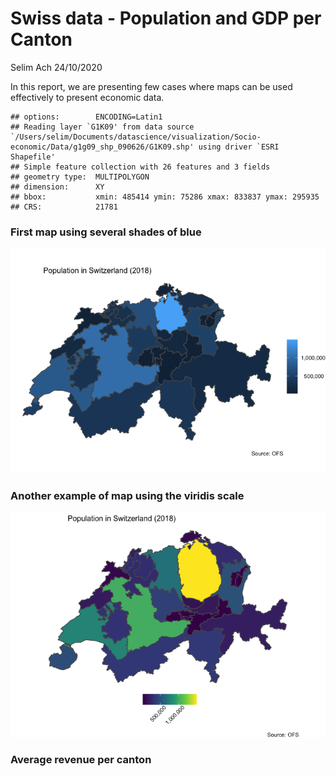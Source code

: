 Swiss data - Population and GDP per Canton
================
Selim Ach
24/10/2020

In this report, we are presenting few cases where maps can be used
effectively to present economic data.

    ## options:        ENCODING=Latin1 
    ## Reading layer `G1K09' from data source `/Users/selim/Documents/datascience/visualization/Socio-economic/Data/g1g09_shp_090626/G1K09.shp' using driver `ESRI Shapefile'
    ## Simple feature collection with 26 features and 3 fields
    ## geometry type:  MULTIPOLYGON
    ## dimension:      XY
    ## bbox:           xmin: 485414 ymin: 75286 xmax: 833837 ymax: 295935
    ## CRS:            21781

### First map using several shades of blue

![](Swiss-eco_files/figure-gfm/unnamed-chunk-2-1.png)<!-- -->

### Another example of map using the viridis scale

![](Swiss-eco_files/figure-gfm/unnamed-chunk-3-1.png)<!-- -->

### Average revenue per canton
